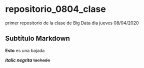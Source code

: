# repositorio_0804_clase
primer repositorio de la clase de Big Data dia jueves 08/04/2020

## Subtítulo Markdown 
**Esto** es una bajada 

***italic negrita***
~~tachado~~

